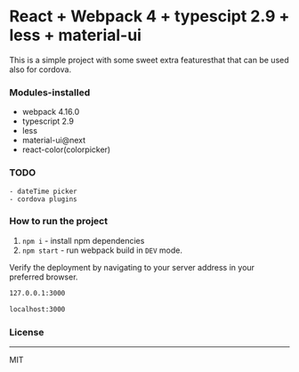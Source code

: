 # React + Webpack 4 + typescipt 2.9 + less + material-ui

This is a simple project with some sweet extra featuresthat that can be used also for cordova.
### Modules-installed
  - webpack 4.16.0
  - typescript 2.9
  - less
  - material-ui@next
  - react-color(colorpicker)
### TODO
    - dateTime picker
    - cordova plugins

### How to run the project
1. `npm i` - install npm dependencies
2. `npm start` - run webpack build in `DEV` mode.

Verify the deployment by navigating to your server address in your preferred browser.
```sh
127.0.0.1:3000
```
```sh
localhost:3000
```


### License
----

MIT

